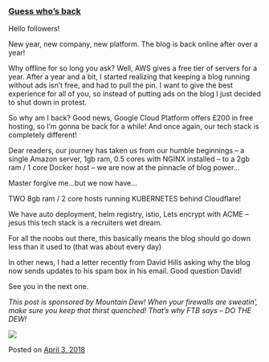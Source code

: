 
### [Guess who’s back](https://fazthebro.com/2019/12/10/guess-whos-back/)

Hello followers!

New year, new company, new platform. The blog is back online after over a year!

Why offline for so long you ask? Well, AWS gives a free tier of servers for a year. After a year and a bit, I started realizing that keeping a blog running without ads isn’t free, and had to pull the pin. I want to give the best experience for all of you, so instead of putting ads on the blog I just decided to shut down in protest.

So why am I back? Good news, Google Cloud Platform offers £200 in free hosting, so I’m gonna be back for a while! And once again, our tech stack is completely different!

Dear readers, our journey has taken us from our humble beginnings – a single Amazon server, 1gb ram, 0.5 cores with NGINX installed – to a 2gb ram / 1 core Docker host – we are now at the pinnacle of blog power…

Master forgive me…but we now have…

TWO 8gb ram / 2 core hosts running KUBERNETES behind Cloudflare!

We have auto deployment, helm registry, istio, Lets encrypt with ACME – jesus this tech stack is a recruiters wet dream.

For all the noobs out there, this basically means the blog should go down less than it used to (that was about every day)

In other news, I had a letter recently from David Hills asking why the blog now sends updates to his spam box in his email. Good question David!

See you in the next one.

_This post is sponsored by Mountain Dew! When your firewalls are sweatin’, make sure you keep that thirst quenched! That’s why FTB says – DO THE DEW!_

![](https://i.pinimg.com/originals/7e/c8/e7/7ec8e7b3e4bb3ce852846d044472b929.jpg)

Posted on [April 3, 2018](https://fazthebro.com/2018/04/03/devops-the-hottest-job-in-infosec-right-now/)
